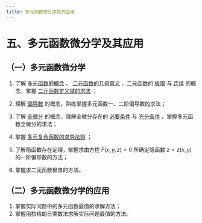 ```yaml
---
title: 多元函数微分学及其应用
---
```


# 五、多元函数微分学及其应用

## （一）多元函数微分学

01. 了解 [多元函数的概念](./01-多元函数的基本概念.md) 、
    [二元函数的几何意义](./01-多元函数的基本概念.md#平面点集) 、二元函数的
    [极限](./01-多元函数的基本概念.md#多元函数的极限) 与
    [连续](./01-多元函数的基本概念.md#多元函数的连续性) 的概念，掌握
    [二元函数定义域的求法](./01-多元函数的基本概念.md#多元函数的自然定义域) ；

02. 理解 [偏导数](./02-偏导数.md) 的概念，熟练掌握多元函数一、二阶偏导数的求法；

03. 了解 [全微分](./03-全微分.md) 的概念，理解全微分存在的
    [必要条件](./03-全微分.md#定理-1-必要条件) 与
    [充分条件](./03-全微分.md#定理-2-充分条件) ，掌握多元函数全微分的求法；

04. 掌握 [多元复合函数的求导法则](./04-多元复合函数的求导法则.md) ；

05. 了解隐函数存在定理，掌握求由方程 $F(x, y, z) = 0$ 所确定隐函数 $z = z(x, y)$ 的一阶偏导数的方法；
06. 掌握求二元函数极值的方法。

## （二）多元函数微分学的应用

01. 掌握实际问题中的多元函数最值的求解方法；
02. 掌握用拉格朗日乘数法求解实际问题最值的方法。